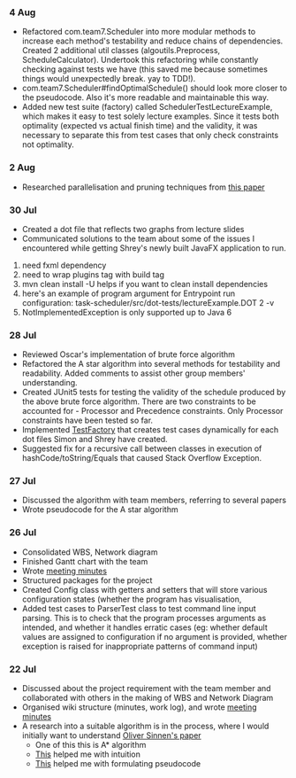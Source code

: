 
### 4 Aug
- Refactored com.team7.Scheduler into more modular methods to increase each method's testability and reduce chains of dependencies. Created 2 additional util classes (algoutils.Preprocess, ScheduleCalculator). Undertook this refactoring while constantly checking against tests we have (this saved me because sometimes things would unexpectedly break. yay to TDD!).
- com.team7.Scheduler#findOptimalSchedule() should look more closer to the pseudocode. Also it's more readable and maintainable this way.
- Added new test suite (factory) called SchedulerTestLectureExample, which makes it easy to test solely lecture examples. Since it tests both optimality (expected vs actual finish time) and the validity, it was necessary to separate this from test cases that only check constraints not optimality.

### 2 Aug
- Researched parallelisation and pruning techniques from [this paper](https://citeseerx.ist.psu.edu/viewdoc/download?doi=10.1.1.62.8293&rep=rep1&type=pdf)

### 30 Jul
- Created a dot file that reflects two graphs from lecture slides
- Communicated solutions to the team about some of the issues I encountered while getting Shrey's newly built JavaFX application to run. 
1. need fxml dependency
2. need to wrap plugins tag with build tag 
3. mvn clean install -U helps if you want to clean install dependencies 
4. here's an example of program argument for Entrypoint run configuration: task-scheduler/src/dot-tests/lectureExample.DOT 2 -v
5. NotImplementedException is only supported up to Java 6

### 28 Jul
- Reviewed Oscar's implementation of brute force algorithm
- Refactored the A star algorithm into several methods for testability and readability. Added comments to assist other group members' understanding.
- Created JUnit5 tests for testing the validity of the schedule produced by the above brute force algorithm. There are two constraints to be accounted for - Processor and Precedence constraints. Only Processor constraints have been tested so far. 
- Implemented [TestFactory](https://www.baeldung.com/junit5-dynamic-tests) that creates test cases dynamically for each dot files Simon and Shrey have created.
- Suggested fix for a recursive call between classes in execution of hashCode/toString/Equals that caused Stack Overflow Exception.

### 27 Jul
- Discussed the algorithm with team members, referring to several papers
- Wrote pseudocode for the A star algorithm

### 26 Jul
- Consolidated WBS, Network diagram
- Finished Gantt chart with the team
- Wrote [meeting minutes](../minutes/26-Jul.md)
- Structured packages for the project
- Created Config class with getters and setters that will store various configuration states (whether the program has visualisation, 
- Added test cases to ParserTest class to test command line input parsing. This is to check that the program processes arguments as intended, and whether it handles erratic cases (eg: whether default values are assigned to configuration if no argument is provided, whether exception is raised for inappropriate patterns of command input) 

### 22 Jul

- Discussed about the project requirement with the team member and collaborated with others in the making of WBS and Network Diagram
- Organised wiki structure (minutes, work log), and wrote [meeting minutes](../minutes/22-Jul.md) 
- A research into a suitable algorithm is in the process, where I would initially want to understand [Oliver Sinnen's paper](https://www.sciencedirect.com/science/article/pii/S0305054813002542?fbclid=IwAR34tKob8V73ri4qL_I9PzJsxBY6pRtJBb9p9BU3K9NPu17-C4UdpLRiWNg)
  - One of this this is A* algorithm
  - [This](https://www.youtube.com/watch?v=ySN5Wnu88nE) helped me with intuition
  - [This](https://www.youtube.com/watch?v=-L-WgKMFuhE) helped me with formulating pseudocode

